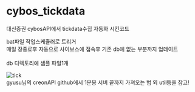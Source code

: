 # cybos_tickdata
대신증권 cybosAPI에서 tickdata수집 자동화 시킨코드<br>

bat파일 작업스케쥴러로 트리거<br>
매일 장종료후 자동으로 사이보스에 접속후 기존 db에 없는 부분까지 업데이트<br>
<br>
db 디렉토리에 샘플 파일1개

![tick](https://user-images.githubusercontent.com/40931326/84742829-09d02500-afec-11ea-9ecb-ef7638eada3b.PNG)<br>
gyusu님의 creonAPI  github에서 1분봉 서버 끝까지 가져오는 법 외 util등을 참고! 


